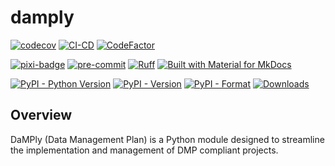 # damply

[![codecov](https://codecov.io/gh/bhklab/damply/graph/badge.svg?token=tCcajRIGz9)](https://codecov.io/gh/bhklab/damply)
[![CI-CD](https://github.com/bhklab/damply/actions/workflows/main.yaml/badge.svg)](https://github.com/bhklab/damply/actions/workflows/main.yaml)
[![CodeFactor](https://www.codefactor.io/repository/github/bhklab/damply/badge)](https://www.codefactor.io/repository/github/bhklab/damply)

[![pixi-badge](https://img.shields.io/endpoint?url=https://raw.githubusercontent.com/prefix-dev/pixi/main/assets/badge/v0.json&style=flat-square)](https://github.com/prefix-dev/pixi)
[![pre-commit](https://img.shields.io/badge/pre--commit-enabled-brightgreen?logo=pre-commit&style=flat-square)](https://github.com/pre-commit/pre-commit)
[![Ruff](https://img.shields.io/endpoint?url=https://raw.githubusercontent.com/astral-sh/ruff/main/assets/badge/v2.json&style=flat-square)](https://github.com/astral-sh/ruff)
[![Built with Material for MkDocs](https://img.shields.io/badge/mkdocs--material-gray?logo=materialformkdocs&style=flat-square)](https://github.com/squidfunk/mkdocs-material)

[![PyPI - Python Version](https://img.shields.io/pypi/pyversions/damply)](https://pypi.org/project/damply/)
[![PyPI - Version](https://img.shields.io/pypi/v/damply)](https://pypi.org/project/damply/)
[![PyPI - Format](https://img.shields.io/pypi/format/damply)](https://pypi.org/project/damply/)
[![Downloads](https://static.pepy.tech/badge/damply)](https://pepy.tech/project/damply)

## Overview

DaMPly (Data Management Plan) is a Python module designed to streamline
the implementation and management of DMP compliant projects.
